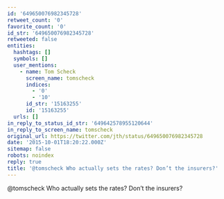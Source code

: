 ```yaml
---
id: '649650076982345728'
retweet_count: '0'
favorite_count: '0'
id_str: '649650076982345728'
retweeted: false
entities:
  hashtags: []
  symbols: []
  user_mentions:
    - name: Tom Scheck
      screen_name: tomscheck
      indices:
        - '0'
        - '10'
      id_str: '15163255'
      id: '15163255'
  urls: []
in_reply_to_status_id_str: '649642578955120644'
in_reply_to_screen_name: tomscheck
original_url: https://twitter.com/jth/status/649650076982345728
date: '2015-10-01T18:20:22.000Z'
sitemap: false
robots: noindex
reply: true
title: '@tomscheck Who actually sets the rates? Don’t the insurers?'
---
```


@tomscheck Who actually sets the rates? Don’t the insurers?